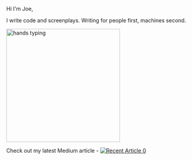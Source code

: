 
Hi I'm Joe, 

I write code and screenplays. Writing for people first, machines second.

<img src="https://media.giphy.com/media/v1.Y2lkPTc5MGI3NjExc3lvNTZqaTBscW41Z2RsemtzcmVqbWtjOGk2aTJsYTFqMjg0bmlxayZlcD12MV9pbnRlcm5hbF9naWZfYnlfaWQmY3Q9Zw/26AHONQ79FdWZhAI0/giphy.gif" alt="hands typing" width="300"/>

Check out my latest Medium article -
<a target="_blank" href="https://github-readme-medium-recent-article.vercel.app/medium/@jcopplestone_36500/0"><img src="https://github-readme-medium-recent-article.vercel.app/medium/@jcopplestone_36500/0" alt="Recent Article 0"> 

